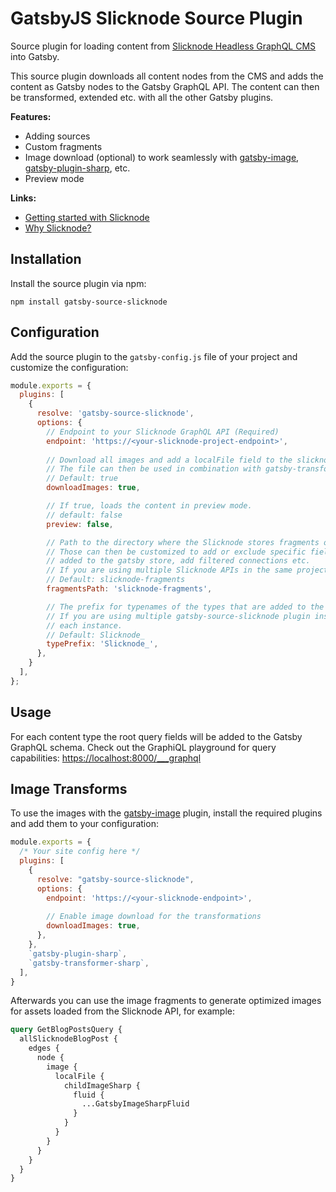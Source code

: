 # GatsbyJS Slicknode Source Plugin

Source plugin for loading content from [Slicknode Headless GraphQL CMS](https://slicknode.com) into Gatsby.

This source plugin downloads all content nodes from the CMS and adds the content as Gatsby nodes
to the Gatsby GraphQL API. The content can then be transformed, extended etc. with all the
other Gatsby plugins. 

**Features:**

-   Adding sources
-   Custom fragments
-   Image download (optional) to work seamlessly with [gatsby-image](https://www.gatsbyjs.com/plugins/gatsby-image/?=), [gatsby-plugin-sharp](https://www.gatsbyjs.com/plugins/gatsby-plugin-sharp/?=), etc.
-   Preview mode

**Links:**

-   [Getting started with Slicknode](https://slicknode.com/docs/quickstart/)
-   [Why Slicknode?](https://slicknode.com/product/developers/)


## Installation

Install the source plugin via npm:

    npm install gatsby-source-slicknode


## Configuration

Add the source plugin to the `gatsby-config.js` file of your project and customize the configuration:


```javascript
module.exports = {
  plugins: [
    {
      resolve: 'gatsby-source-slicknode',
      options: {
        // Endpoint to your Slicknode GraphQL API (Required)
        endpoint: 'https://<your-slicknode-project-endpoint>',
  
        // Download all images and add a localFile field to the slicknode `Image` types.
        // The file can then be used in combination with gatsby-transformer-sharp and gatsby-image
        // Default: true
        downloadImages: true,

        // If true, loads the content in preview mode.
        // default: false
        preview: false,

        // Path to the directory where the Slicknode stores fragments of the individual types
        // Those can then be customized to add or exclude specific fields from the nodes that are 
        // added to the gatsby store, add filtered connections etc.
        // If you are using multiple Slicknode APIs in the same projects, use differnet paths for each project
        // Default: slicknode-fragments
        fragmentsPath: 'slicknode-fragments',

        // The prefix for typenames of the types that are added to the Gatsby GraphQL schema
        // If you are using multiple gatsby-source-slicknode plugin instances, use different namespaces for
        // each instance.
        // Default: Slicknode_
        typePrefix: 'Slicknode_',
      },
    }
  ],
};
```

## Usage

For each content type the root query fields will be added to the Gatsby GraphQL schema.
Check out the GraphiQL playground for query capabilities: [https://localhost:8000/___graphql](https://localhost:8000/___graphql)

## Image Transforms

To use the images with the [gatsby-image](https://www.gatsbyjs.com/plugins/gatsby-image/?=) plugin,
install the required plugins and add them to your configuration:

```javascript
module.exports = {
  /* Your site config here */
  plugins: [
    {
      resolve: "gatsby-source-slicknode",
      options: {
        endpoint: 'https://<your-slicknode-endpoint>',
        
        // Enable image download for the transformations
        downloadImages: true,
      },
    },
    `gatsby-plugin-sharp`,
    `gatsby-transformer-sharp`,
  ],
}
```

Afterwards you can use the image fragments to generate optimized images for assets loaded
from the Slicknode API, for example:

```graphql
query GetBlogPostsQuery {
  allSlicknodeBlogPost {
    edges {
      node {
        image {
          localFile {
            childImageSharp {
              fluid {
                ...GatsbyImageSharpFluid
              }
            }
          }
        }
      }
    }
  }
}
```
